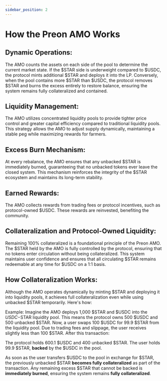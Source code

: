 ```yaml
---
sidebar_position: 2
---
```



# How the Preon AMO Works

## Dynamic Operations:

The AMO counts the assets on each side of the pool to determine the current market state. If the $STAR side is underweight compared to $USDC, the protocol mints additional $STAR and deploys it into the LP. Conversely, when the pool contains more $STAR than $USDC, the protocol removes $STAR and burns the excess entirely to restore balance, ensuring the system remains fully collateralized and contained.


## Liquidity Management:

The AMO utilizes concentrated liquidity pools to provide tighter price control and greater capital efficiency compared to traditional liquidity pools. This strategy allows the AMO to adjust supply dynamically, maintaining a stable peg while maximizing rewards for farmers.

## Excess Burn Mechanism:

At every rebalance, the AMO ensures that any unbacked $STAR is immediately burned, guaranteeing that no unbacked tokens ever leave the closed system. This mechanism reinforces the integrity of the $STAR ecosystem and maintains its long-term stability.

## Earned Rewards:

The AMO collects rewards from trading fees or protocol incentives, such as protocol-owned $USDC. These rewards are reinvested, benefiting the community.

## Collateralization and Protocol-Owned Liquidity:

Remaining 100% collateralized is a foundational principle of the Preon AMO. The $STAR held by the AMO is fully controlled by the protocol, ensuring that no tokens enter circulation without being collateralized. This system maintains user confidence and ensures that all circulating $STAR remains redeemable at any time for $USDC on a 1:1 basis.

## How Collateralization Works:

Although the AMO operates dynamically by minting $STAR and deploying it into liquidity pools, it achieves full collateralization even while using unbacked $STAR temporarily. Here's how:

Example: Imagine the AMO deploys 1,000 $STAR and $USDC into the $USDC-$STAR liquidity pool. This means the protocol owns 500 $USDC and 500 unbacked $STAR. Now, a user swaps 100 $USDC for 99.9 $STAR from the liquidity pool. Due to trading fees and slippage, the user receives slightly less than 100 $STAR. After this transaction:

The protocol holds 600.1 $USDC and 400 unbacked $STAR.
The user holds 99.9 $STAR, **backed** by the $USDC in the pool.

As soon as the user transfers $USDC to the pool in exchange for $STAR, the previously unbacked $STAR **becomes fully collateralized** as part of the transaction. Any remaining excess $STAR that cannot be backed is **immediately burned**, ensuring the system remains **fully collateralized**.
